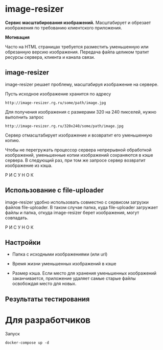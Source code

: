 # image-resizer

**Сервис масштабирования изображений.**
Масштабирует и обрезает изображения по требованию клиентского приложения.


**Мотивация**

Часто на HTML страницах требуется разместить уменьшенную или обрезанную версию изображения. Передача файла целиком тратит ресурсы сервера, клиента и канала связи. 

##  image-resizer

image-resizer решает проблему, масштабируя изображение на сервере.

Пусть исходное изображение хранится по адресу

    http://image-resizer.rg.ru/some/path/image.jpg

    
Для получения изображения с размерами 320 на 240 пикселей, нужно выполнить запрос

    http://image-resizer.rg.ru/320x240/some/path/image.jpg

Сервер отмасштабирует изображение и возвратит его уменьшенную копию.

Чтобы не перегружать процессор сервера непрерывной обработкой изображений, уменьшенные копии изображений сохраняются в кэше сервера. В следующий раз, при том же запросе сервер возвратит изображение из кэша. 

Р И С У Н О К



## Использование с file-uploader

image-resizer удобно использовать совместно с сервисом загрузки файлов file-uploader. В таком случае папка, куда file-uploader загружает файлы и папка, откуда image-resizer берет изображения, могут совпадать.


Р И С У Н О К


## Настройки

- Папка с исходными изображениями (или url)

- Время жизни уменьшенных изображений в кэше

- Размер кэша. Если место для хранения уменьшенных изображений заканчивается, приложение удаляет самые старые файлы освобождая место для новых.


## Результаты тестирования

 

#  Для разработчиков

Запуск

    docker-compose up -d


